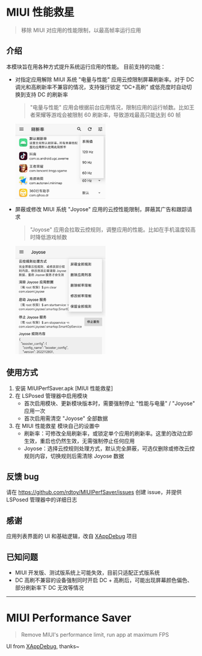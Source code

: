 # MIUI 性能救星
> 移除 MIUI 对应用的性能限制，以最高帧率运行应用

## 介绍
本模块旨在用各种方式提升系统运行应用的性能。
目前支持的功能：
- 对指定应用解除 MIUI 系统 "电量与性能" 应用云控限制屏幕刷新率。对于 DC 调光和高刷新率不兼容的情况，支持强行锁定 “DC+高刷” 或低亮度时自动切换到支持 DC 的刷新率
  > "电量与性能" 应用会根据前台应用情况，限制应用的运行帧数。比如王者荣耀等游戏会被限制 60 刷新率，导致游戏最高只能达到 60 帧
 
  <img src='./public/images/refresh_rate.jpg' style='width: 240px;' alt='refresh_rate' />
- 屏蔽或修改 MIUI 系统 "Joyose" 应用的云控性能限制，屏蔽其广告和跟踪请求
  > "Joyose" 应用会拉取云控规则，调整应用的性能。比如在手机温度较高时降低游戏帧数

  <img src='./public/images/joyose.jpg' style='width: 240px;' alt='joyose' />

## 使用方式
1. 安装 MIUIPerfSaver.apk [MIUI 性能救星]
2. 在 LSPosed 管理器中启用模块
   - 首次启用模块、更新模块版本时，需要强制停止 "性能与电量" / "Joyose" 应用一次
   - 首次启用需清空 "Joyose" 全部数据
3. 在 MIUI 性能救星 模块自己的设置中
   - 刷新率：可修改全局刷新率，或锁定单个应用的刷新率。这里的改动立即生效，重启也仍然生效，无需强制停止任何应用
   - Joyose：选择云控规则处理方式，默认完全屏蔽，可选仅删除或修改云控规则内容，切换规则后需清除 Joyose 数据


## 反馈 bug
请在 https://github.com/rdtoy/MIUIPerfSaver/issues 创建 issue，并提供 LSPosed 管理器中的详细日志

## 感谢
应用列表界面的 UI 和基础逻辑，改自 [XAppDebug](https://github.com/Palatis/XAppDebug) 项目

## 已知问题
- MIUI 开发版、测试版系统上可能失效，目前只适配正式版系统
- DC 高刷不兼容的设备强制同时开启 DC + 高刷后，可能出现屏幕颜色偏色、部分刷新率下 DC 无效等情况

---

# MIUI Performance Saver
> Remove MIUI\'s performance limit, run app at maximum FPS

UI from [XAppDebug](https://github.com/Palatis/XAppDebug), thanks~

